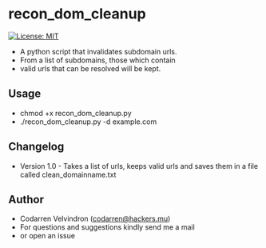 # recon_dom_cleanup
[![License: MIT](https://img.shields.io/badge/License-MIT-yellow.svg)](https://opensource.org/licenses/MIT)

* A python script that invalidates subdomain urls.
* From a list of subdomains, those which contain
* valid urls that can be resolved will be kept.

## Usage
* chmod +x recon_dom_cleanup.py
* ./recon_dom_cleanup.py -d example.com

## Changelog
* Version 1.0 - Takes a list of urls, keeps valid urls
and saves them in a file called clean_domainname.txt

## Author
* Codarren Velvindron (codarren@hackers.mu)
* For questions and suggestions kindly send me a mail
* or open an issue
